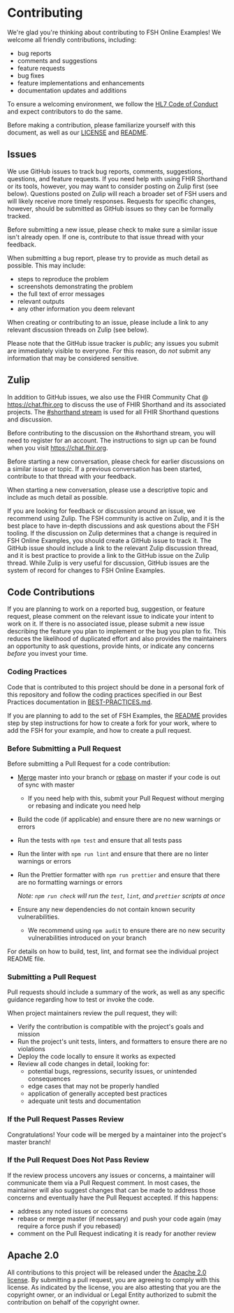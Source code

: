 # Contributing

We're glad you're thinking about contributing to FSH Online Examples! We welcome all friendly contributions, including:

- bug reports
- comments and suggestions
- feature requests
- bug fixes
- feature implementations and enhancements
- documentation updates and additions

To ensure a welcoming environment, we follow the [HL7 Code of Conduct](https://www.hl7.org/legal/code-of-conduct.cfm) and expect contributors to do the same.

Before making a contribution, please familiarize yourself with this document, as well as our [LICENSE](LICENSE) and [README](README.md).

## Issues

We use GitHub issues to track bug reports, comments, suggestions, questions, and feature requests. If you need help with using FHIR Shorthand or its tools, however, you may want to consider posting on Zulip first (see below). Questions posted on Zulip will reach a broader set of FSH users and will likely receive more timely responses. Requests for specific changes, however, should be submitted as GitHub issues so they can be formally tracked.

Before submitting a new issue, please check to make sure a similar issue isn't already open. If one is, contribute to that issue thread with your feedback.

When submitting a bug report, please try to provide as much detail as possible. This may include:

- steps to reproduce the problem
- screenshots demonstrating the problem
- the full text of error messages
- relevant outputs
- any other information you deem relevant

When creating or contributing to an issue, please include a link to any relevant discussion threads on Zulip (see below).

Please note that the GitHub issue tracker is _public_; any issues you submit are immediately visible to everyone. For this reason, do _not_ submit any information that may be considered sensitive.

## Zulip

In addition to GitHub issues, we also use the FHIR Community Chat @ https://chat.fhir.org to discuss the use of FHIR Shorthand and its associated projects. The [#shorthand stream](https://chat.fhir.org/#narrow/stream/215610-shorthand) is used for all FHIR Shorthand questions and discussion.

Before contributing to the discussion on the #shorthand stream, you will need to register for an account. The instructions to sign up can be found when you visit https://chat.fhir.org.

Before starting a new conversation, please check for earlier discussions on a similar issue or topic. If a previous conversation has been started, contribute to that thread with your feedback.

When starting a new conversation, please use a descriptive topic and include as much detail as possible.

If you are looking for feedback or discussion around an issue, we recommend using Zulip. The FSH community is active on Zulip, and it is the best place to have in-depth discussions and ask questions about the FSH tooling. If the discussion on Zulip determines that a change is required in FSH Online Examples, you should create a GitHub issue to track it. The GitHub issue should include a link to the relevant Zulip discussion thread, and it is best practice to provide a link to the GitHub issue on the Zulip thread. While Zulip is very useful for discussion, GitHub issues are the system of record for changes to FSH Online Examples.

## Code Contributions

If you are planning to work on a reported bug, suggestion, or feature request, please comment on the relevant issue to indicate your intent to work on it.
If there is no associated issue, please submit a new issue describing the feature you plan to implement or the bug you plan to fix.
This reduces the likelihood of duplicated effort and also provides the maintainers an opportunity to ask questions, provide hints, or indicate any concerns _before_ you invest your time.

### Coding Practices

Code that is contributed to this project should be done in a personal fork of this repository and follow the coding practices specified in our Best Practices documentation in [BEST-PRACTICES.md](BEST-PRACTICES.md).

If you are planning to add to the set of FSH Examples, the [README](README.md#example-submissions) provides step by step instructions for how to create a fork for your work, where to add the FSH for your example, and how to create a pull request.

### Before Submitting a Pull Request

Before submitting a Pull Request for a code contribution:

- [Merge](https://git-scm.com/book/en/v2/Git-Branching-Basic-Branching-and-Merging) master into your branch or [rebase](https://git-scm.com/book/en/v2/Git-Branching-Rebasing) on master if your code is out of sync with master
  - If you need help with this, submit your Pull Request without merging or rebasing and indicate you need help
- Build the code (if applicable) and ensure there are no new warnings or errors
- Run the tests with `npm test` and ensure that all tests pass
- Run the linter with `npm run lint` and ensure that there are no linter warnings or errors
- Run the Prettier formatter with `npm run prettier` and ensure that there are no formatting warnings or errors

  _Note: `npm run check` will run the `test`, `lint`, and `prettier` scripts at once_

- Ensure any new dependencies do not contain known security vulnerabilities.
  - We recommend using `npm audit` to ensure there are no new security vulnerabilities introduced on your branch

For details on how to build, test, lint, and format see the individual project README file.

### Submitting a Pull Request

Pull requests should include a summary of the work, as well as any specific guidance regarding how to test or invoke the code.

When project maintainers review the pull request, they will:

- Verify the contribution is compatible with the project's goals and mission
- Run the project's unit tests, linters, and formatters to ensure there are no violations
- Deploy the code locally to ensure it works as expected
- Review all code changes in detail, looking for:
  - potential bugs, regressions, security issues, or unintended consequences
  - edge cases that may not be properly handled
  - application of generally accepted best practices
  - adequate unit tests and documentation

### If the Pull Request Passes Review

Congratulations! Your code will be merged by a maintainer into the project's master branch!

### If the Pull Request Does Not Pass Review

If the review process uncovers any issues or concerns, a maintainer will communicate them via a Pull Request comment. In most cases, the maintainer will also suggest changes that can be made to address those concerns and eventually have the Pull Request accepted. If this happens:

- address any noted issues or concerns
- rebase or merge master (if necessary) and push your code again (may require a force push if you rebased)
- comment on the Pull Request indicating it is ready for another review

## Apache 2.0

All contributions to this project will be released under the [Apache 2.0 license](http://www.apache.org/licenses/LICENSE-2.0). By submitting a pull request, you are agreeing to comply with this license. As indicated by the license, you are also attesting that you are the copyright owner, or an individual or Legal Entity authorized to submit the contribution on behalf of the copyright owner.
